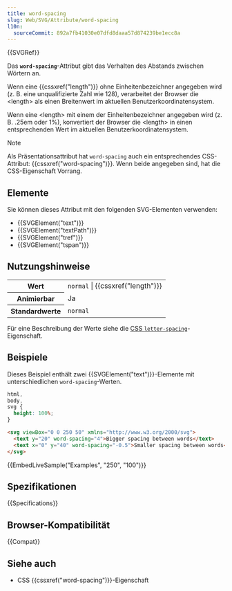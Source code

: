 ```yaml
---
title: word-spacing
slug: Web/SVG/Attribute/word-spacing
l10n:
  sourceCommit: 892a7fb41030e07dfd8daaa57d874239be1ecc8a
---
```


{{SVGRef}}

Das **`word-spacing`**-Attribut gibt das Verhalten des Abstands zwischen Wörtern an.

Wenn eine {{cssxref("length")}} ohne Einheitenbezeichner angegeben wird (z. B. eine unqualifizierte Zahl wie 128), verarbeitet der Browser die \<length> als einen Breitenwert im aktuellen Benutzerkoordinatensystem.

Wenn eine \<length> mit einem der Einheitenbezeichner angegeben wird (z. B. .25em oder 1%), konvertiert der Browser die \<length> in einen entsprechenden Wert im aktuellen Benutzerkoordinatensystem.

> [!NOTE]
> Als Präsentationsattribut hat `word-spacing` auch ein entsprechendes CSS-Attribut: {{cssxref("word-spacing")}}. Wenn beide angegeben sind, hat die CSS-Eigenschaft Vorrang.

## Elemente

Sie können dieses Attribut mit den folgenden SVG-Elementen verwenden:

- {{SVGElement("text")}}
- {{SVGElement("textPath")}}
- {{SVGElement("tref")}}
- {{SVGElement("tspan")}}

## Nutzungshinweise

<table class="properties">
  <tbody>
    <tr>
      <th scope="row">Wert</th>
      <td><code>normal</code> | {{cssxref("length")}}</td>
    </tr>
    <tr>
      <th scope="row">Animierbar</th>
      <td>Ja</td>
    </tr>
    <tr>
      <th scope="row">Standardwerte</th>
      <td><code>normal</code></td>
    </tr>
  </tbody>
</table>

Für eine Beschreibung der Werte siehe die [CSS `letter-spacing`](/de/docs/Web/CSS/letter-spacing#values)-Eigenschaft.

## Beispiele

Dieses Beispiel enthält zwei {{SVGElement("text")}}-Elemente mit unterschiedlichen `word-spacing`-Werten.

```css hidden
html,
body,
svg {
  height: 100%;
}
```

```html
<svg viewBox="0 0 250 50" xmlns="http://www.w3.org/2000/svg">
  <text y="20" word-spacing="4">Bigger spacing between words</text>
  <text x="0" y="40" word-spacing="-0.5">Smaller spacing between words</text>
</svg>
```

{{EmbedLiveSample("Examples", "250", "100")}}

## Spezifikationen

{{Specifications}}

## Browser-Kompatibilität

{{Compat}}

## Siehe auch

- CSS {{cssxref("word-spacing")}}-Eigenschaft
